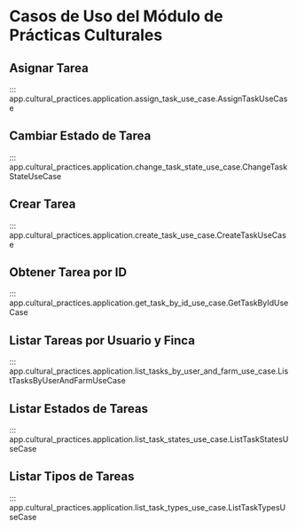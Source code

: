 # Casos de Uso del Módulo de Prácticas Culturales

## Asignar Tarea

::: app.cultural_practices.application.assign_task_use_case.AssignTaskUseCase

## Cambiar Estado de Tarea

::: app.cultural_practices.application.change_task_state_use_case.ChangeTaskStateUseCase

## Crear Tarea

::: app.cultural_practices.application.create_task_use_case.CreateTaskUseCase

## Obtener Tarea por ID

::: app.cultural_practices.application.get_task_by_id_use_case.GetTaskByIdUseCase

## Listar Tareas por Usuario y Finca

::: app.cultural_practices.application.list_tasks_by_user_and_farm_use_case.ListTasksByUserAndFarmUseCase

## Listar Estados de Tareas

::: app.cultural_practices.application.list_task_states_use_case.ListTaskStatesUseCase

## Listar Tipos de Tareas

::: app.cultural_practices.application.list_task_types_use_case.ListTaskTypesUseCase

